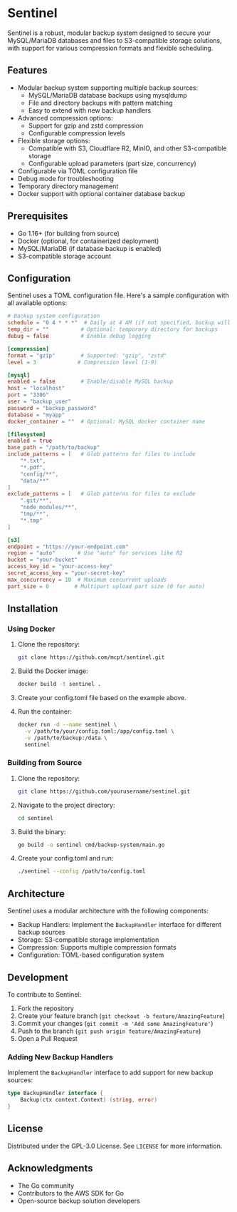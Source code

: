 # Sentinel

Sentinel is a robust, modular backup system designed to secure your MySQL/MariaDB databases and files to S3-compatible storage solutions, with support for various compression formats and flexible scheduling.

## Features

- Modular backup system supporting multiple backup sources:
   - MySQL/MariaDB database backups using mysqldump
   - File and directory backups with pattern matching
   - Easy to extend with new backup handlers
- Advanced compression options:
   - Support for gzip and zstd compression
   - Configurable compression levels
- Flexible storage options:
   - Compatible with S3, Cloudflare R2, MinIO, and other S3-compatible storage
   - Configurable upload parameters (part size, concurrency)
- Configurable via TOML configuration file
- Debug mode for troubleshooting
- Temporary directory management
- Docker support with optional container database backup

## Prerequisites

- Go 1.16+ (for building from source)
- Docker (optional, for containerized deployment)
- MySQL/MariaDB (if database backup is enabled)
- S3-compatible storage account

## Configuration

Sentinel uses a TOML configuration file. Here's a sample configuration with all available options:

```toml
# Backup system configuration
schedule = "0 4 * * *"  # Daily at 4 AM (if not specified, backup will run immediately)
temp_dir = ""          # Optional: temporary directory for backups
debug = false          # Enable debug logging

[compression]
format = "gzip"        # Supported: "gzip", "zstd"
level = 3             # Compression level (1-9)

[mysql]
enabled = false        # Enable/disable MySQL backup
host = "localhost"
port = "3306"
user = "backup_user"
password = "backup_password"
database = "myapp"
docker_container = ""  # Optional: MySQL docker container name

[filesystem]
enabled = true
base_path = "/path/to/backup"
include_patterns = [   # Glob patterns for files to include
    "*.txt",
    "*.pdf",
    "config/**",
    "data/**"
]
exclude_patterns = [   # Glob patterns for files to exclude
    ".git/**",
    "node_modules/**",
    "tmp/**",
    "*.tmp"
]

[s3]
endpoint = "https://your-endpoint.com"
region = "auto"       # Use "auto" for services like R2
bucket = "your-bucket"
access_key_id = "your-access-key"
secret_access_key = "your-secret-key"
max_concurrency = 10  # Maximum concurrent uploads
part_size = 0        # Multipart upload part size (0 for auto)
```

## Installation

### Using Docker

1. Clone the repository:
   ```bash
   git clone https://github.com/mcpt/sentinel.git
   ```

2. Build the Docker image:
   ```bash
   docker build -t sentinel .
   ```

3. Create your config.toml file based on the example above.

4. Run the container:
   ```bash
   docker run -d --name sentinel \
     -v /path/to/your/config.toml:/app/config.toml \
     -v /path/to/backup:/data \
     sentinel
   ```

### Building from Source

1. Clone the repository:
   ```bash
   git clone https://github.com/yourusername/sentinel.git
   ```

2. Navigate to the project directory:
   ```bash
   cd sentinel
   ```

3. Build the binary:
   ```bash
   go build -o sentinel cmd/backup-system/main.go
   ```

4. Create your config.toml and run:
   ```bash
   ./sentinel --config /path/to/config.toml
   ```

## Architecture

Sentinel uses a modular architecture with the following components:

- Backup Handlers: Implement the `BackupHandler` interface for different backup sources
- Storage: S3-compatible storage implementation
- Compression: Supports multiple compression formats
- Configuration: TOML-based configuration system

## Development

To contribute to Sentinel:

1. Fork the repository
2. Create your feature branch (`git checkout -b feature/AmazingFeature`)
3. Commit your changes (`git commit -m 'Add some AmazingFeature'`)
4. Push to the branch (`git push origin feature/AmazingFeature`)
5. Open a Pull Request

### Adding New Backup Handlers

Implement the `BackupHandler` interface to add support for new backup sources:

```go
type BackupHandler interface {
    Backup(ctx context.Context) (string, error)
}
```

## License

Distributed under the GPL-3.0 License. See `LICENSE` for more information.

## Acknowledgments

- The Go community
- Contributors to the AWS SDK for Go
- Open-source backup solution developers